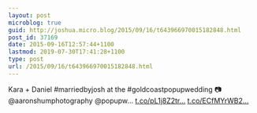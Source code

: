 ```yaml
---
layout: post
microblog: true
guid: http://joshua.micro.blog/2015/09/16/t643966970015182848.html
post_id: 37169
date: 2015-09-16T12:57:44+1100
lastmod: 2019-07-30T17:41:28+1100
type: post
url: /2015/09/16/t643966970015182848.html
---
```

Kara + Daniel #marriedbyjosh at the #goldcoastpopupwedding 📷 @aaronshumphotography @popupw… [t.co/pL1j8Z2tr...](http://t.co/pL1j8Z2tri) [t.co/ECfMYrWB2...](http://t.co/ECfMYrWB2j)
